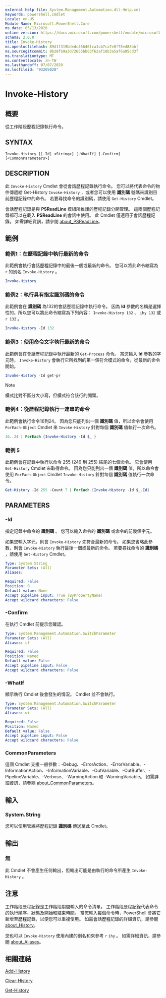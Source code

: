 ```yaml
---
external help file: System.Management.Automation.dll-Help.xml
keywords: powershell,cmdlet
Locale: en-US
Module Name: Microsoft.PowerShell.Core
ms.date: 05/13/2020
online version: https://docs.microsoft.com/powershell/module/microsoft.powershell.core/invoke-history?view=powershell-7.1&WT.mc_id=ps-gethelp
schema: 2.0.0
title: Invoke-History
ms.openlocfilehash: 89d1f319bdedc45646fca1cb7ca7e0f78ed88bbf
ms.sourcegitcommit: 9b28fb9a3d72655bb63f62af18b3a5af6a05cd3f
ms.translationtype: MT
ms.contentlocale: zh-TW
ms.lasthandoff: 07/07/2020
ms.locfileid: "93205028"
---
```

# Invoke-History

## 概要
從工作階段歷程記錄執行命令。

## SYNTAX

```
Invoke-History [[-Id] <String>] [-WhatIf] [-Confirm] [<CommonParameters>]
```

## DESCRIPTION

此 `Invoke-History` Cmdlet 會從會話歷程記錄執行命令。 您可以將代表命令的物件傳遞給 Get-History `Invoke-History` ，或者您可以使用 **識別碼** 號碼來識別目前歷程記錄中的命令。 若要尋找命令的識別碼，請使用 `Get-History` Cmdlet。

會話歷程記錄是與 **PSReadLine** 模組所維護的歷程記錄分開管理。
這兩個歷程記錄都可以在載入 **PSReadLine** 的會話中使用。 此 Cmdlet 僅適用于會話歷程記錄。 如需詳細資訊，請參閱 [about_PSReadLine](../PSReadLine/About/about_PSReadLine.md)。

## 範例

### 範例1：在歷程記錄中執行最新的命令

此範例會執行會話歷程記錄中的最後一個或最新的命令。 您可以將此命令縮寫為 `r` 的別名 `Invoke-History` 。

```powershell
Invoke-History
```

### 範例2：執行具有指定識別碼的命令

此範例會在 **識別碼** 為132的會話歷程記錄中執行命令。 因為 **Id** 參數的名稱是選擇性的，所以您可以將此命令縮寫為下列內容： `Invoke-History 132` 、 `ihy 132` 或 `r 132` 。

```powershell
Invoke-History -Id 132
```

### 範例3：使用命令文字執行最新的命令

此範例會在會話歷程記錄中執行最新的 `Get-Process` 命令。 當您輸入 **Id** 參數的字元時， `Invoke-History` 會執行它所找到的第一個符合模式的命令，從最新的命令開始。

```powershell
Invoke-History -Id get-pr
```

> [!NOTE]
> 模式比對不區分大小寫，但模式符合該行的開頭。

### 範例4：從歷程記錄執行一連串的命令

此範例會執行命令16到24。 因為您只能列出一個 **識別碼** 值，所以命令會使用 `ForEach-Object` Cmdlet 來 `Invoke-History` 針對每個 **識別碼** 值執行一次命令。

```powershell
16..24 | ForEach {Invoke-History -Id $_ }
```

### 範例 5

此範例會在記錄中執行以命令 255 (249 到 255) 結尾的七個命令。 它會使用 `Get-History` Cmdlet 來取得命令。 因為您只能列出一個 **識別碼** 值，所以命令會使用 `ForEach-Object` Cmdlet `Invoke-History` 針對每個 **識別碼** 值執行一次命令。

```powershell
Get-History -Id 255 -Count 7 | ForEach {Invoke-History -Id $_.Id}
```

## PARAMETERS

### -Id

指定記錄中命令的 **識別碼** 。 您可以輸入命令的 **識別碼** 或命令的前幾個字元。

如果您輸入字元，則會 `Invoke-History` 先符合最新的命令。 如果您省略此參數，則會 `Invoke-History` 執行最後一個或最新的命令。 若要尋找命令的 **識別碼** ，請使用 `Get-History` Cmdlet。

```yaml
Type: System.String
Parameter Sets: (All)
Aliases:

Required: False
Position: 0
Default value: None
Accept pipeline input: True (ByPropertyName)
Accept wildcard characters: False
```

### -Confirm

在執行 Cmdlet 前提示您確認。

```yaml
Type: System.Management.Automation.SwitchParameter
Parameter Sets: (All)
Aliases: cf

Required: False
Position: Named
Default value: False
Accept pipeline input: False
Accept wildcard characters: False
```

### -WhatIf

顯示執行 Cmdlet 後會發生的情況。 Cmdlet 並不會執行。

```yaml
Type: System.Management.Automation.SwitchParameter
Parameter Sets: (All)
Aliases: wi

Required: False
Position: Named
Default value: False
Accept pipeline input: False
Accept wildcard characters: False
```

### CommonParameters

這個 Cmdlet 支援一般參數：-Debug、-ErrorAction、-ErrorVariable、-InformationAction、-InformationVariable、-OutVariable、-OutBuffer、-PipelineVariable、-Verbose、-WarningAction 和 -WarningVariable。 如需詳細資訊，請參閱 [about_CommonParameters](https://go.microsoft.com/fwlink/?LinkID=113216)。

## 輸入

### System.String

您可以使用管線將歷程記錄 **識別碼** 傳送至此 Cmdlet。

## 輸出

### 無

此 Cmdlet 不會產生任何輸出，但輸出可能是由執行的命令所產生 `Invoke-History` 。

## 注意

工作階段歷程記錄是工作階段期間輸入的命令清單。 工作階段歷程記錄代表命令的執行順序、狀態及開始和結束時間。 當您輸入每個命令時，PowerShell 會將它新增至歷程記錄，以便您可以重複使用。 如需會話歷程記錄的詳細資訊，請參閱 [about_History](About/about_History.md)。

您也可以 `Invoke-History` 使用內建的別名和來參考 `r` `ihy` 。 如需詳細資訊，請參閱 [about_Aliases](About/about_Aliases.md)。

## 相關連結

[Add-History](Add-History.md)

[Clear-History](Clear-History.md)

[Get-History](Get-History.md)

